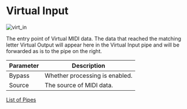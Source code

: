 # Virtual Input

![virt_in](https://blokas.io/images/midihub/pipes/virt_in.svg)

The entry point of Virtual MIDI data. The data that reached the matching letter Virtual Output will appear here in the Virtual Input pipe and will be forwarded as is to the pipe on the right.

| Parameter | Description                    |
| --------- | ------------------------------ |
| Bypass    | Whether processing is enabled. |
| Source    | The source of MIDI data.       |

<span class="blokas-web-hide">

[List of Pipes](index.md#the-list-of-pipes)

</span>